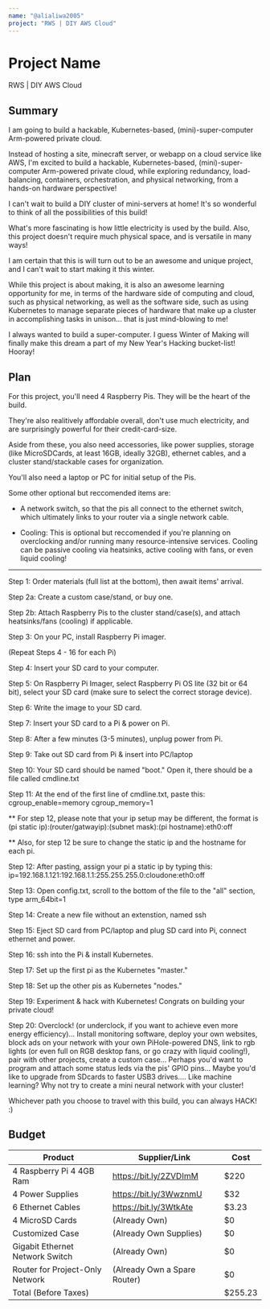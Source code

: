 ```yaml
---
name: "@alialiwa2005"
project: "RWS | DIY AWS Cloud"
---
```


# Project Name
RWS | DIY AWS Cloud
## Summary

I am going to build a hackable, Kubernetes-based, (mini)-super-computer Arm-powered private cloud. 

Instead of hosting a site, minecraft server, or webapp on a cloud service like AWS, 
I'm excited to build a hackable, Kubernetes-based, (mini)-super-computer Arm-powered private cloud, while exploring redundancy, load-balancing, containers, orchestration, and physical networking, from a hands-on hardware perspective!

I can't wait to build a DIY cluster of mini-servers at home! It's so wonderful to think of all the possibilities of this build!

What's more fascinating is how little electricity is used by the build. Also, this project doesn't require much physical space, 
and is versatile in many ways!

I am certain that this is will turn out to be an awesome and unique project, and I can't wait to start making it this winter.

While this project is about making, it is also an awesome learning opportunity for me, in terms of the hardware side of computing and cloud, such as physical networking, as well as the software side, 
such as using Kubernetes to manage separate pieces of hardware that make up a cluster in accomplishing tasks in unison... that is just mind-blowing to me!

I always wanted to build a super-computer. I guess Winter of Making will finally make this dream a part of my New Year's Hacking bucket-list! Hooray!

## Plan

For this project, you'll need 4 Raspberry Pis. They will be the heart of the build. 

They're also realitively affordable overall, don't use much electricity, and are surprisingly powerful for their credit-card-size.

Aside from these, you also need accessories, like power supplies, storage (like MicroSDCards, at least 16GB, ideally 32GB), ethernet cables, and a cluster stand/stackable cases for organization.

You'll also need a laptop or PC for initial setup of the Pis.

Some other optional but reccomended items are:

- A network switch, so that the pis all connect to the ethernet switch, which ultimately links to your router via a 
single network cable.

- Cooling: This is optional but reccomended if you're planning on overclocking and/or running many resource-intensive services. 
  Cooling can be passive cooling via heatsinks, active cooling with fans, or even liquid cooling!

---

Step 1: Order materials (full list at the bottom), then await items' arrival.

Step 2a: Create a custom case/stand, or buy one.

Step 2b: Attach Raspberry Pis to the cluster stand/case(s), and attach heatsinks/fans (cooling) if applicable.

Step 3: On your PC, install Raspberry Pi imager.

(Repeat Steps 4 - 16 for each Pi)

Step 4: Insert your SD card to your computer.

Step 5: On Raspberry Pi Imager, select Raspberry Pi OS lite (32 bit or 64 bit), select your SD card (make sure to select the correct storage device).

Step 6: Write the image to your SD card.

Step 7: Insert your SD card to a Pi & power on Pi.

Step 8: After a few minutes (3-5 minutes), unplug power from Pi.

Step 9: Take out SD card from Pi & insert into PC/laptop

Step 10: Your SD card should be named "boot." Open it, there should be a file called cmdline.txt

Step 11: At the end of the first line of cmdline.txt, paste this: cgroup_enable=memory cgroup_memory=1

** For step 12, please note that your ip setup may be different, the format is (pi static ip):(router/gatwayip):(subnet mask):(pi hostname):eth0:off

** Also, for step 12 be sure to change the static ip and the hostname for each pi.

Step 12: After pasting, assign your pi a static ip by typing this: ip=192.168.1.121:192.168.1.1:255.255.255.0:cloudone:eth0:off

Step 13: Open config.txt, scroll to the bottom of the file to the "all" section, type arm_64bit=1

Step 14: Create a new file without an extenstion, named ssh

Step 15: Eject SD card from PC/laptop and plug SD card into Pi, connect ethernet and power.

Step 16: ssh into the Pi & install Kubernetes.

Step 17: Set up the first pi as the Kubernetes "master."

Step 18: Set up the other pis as Kubernetes "nodes."

Step 19: Experiment & hack with Kubernetes! Congrats on building your private cloud!

Step 20: Overclock! (or underclock, if you want to achieve even more energy efficiency)... 
Install monitoring software, deploy your own websites, block ads on your network with your own PiHole-powered DNS,
link to rgb lights (or even full on RGB desktop fans, or go crazy with liquid cooling!), pair with other projects, create a custom case... 
Perhaps you'd want to program and attach some status leds via the pis' GPIO pins... Maybe you'd like to upgrade from SDcards to faster USB3 drives....
Like machine learning? Why not try to create a mini neural network with your cluster!

Whichever path you choose to travel with this build, you can always HACK! :)

## Budget

| Product                         | Supplier/Link                         | Cost    |
| ------------------------------- | ------------------------------------- | ------- |
| 4 Raspberry Pi 4 4GB Ram        | https://bit.ly/2ZVDImM                | $220    |
| 4 Power Supplies                | https://bit.ly/3WwznmU                | $32     |
| 6 Ethernet Cables               | https://bit.ly/3WtkAte                | $3.23   |
| 4 MicroSD Cards                 | (Already Own)                         | $0      |
| Customized Case                 | (Already Own Supplies)                | $0      |
| Gigabit Ethernet Network Switch | (Already Own)                         | $0      |
| Router for Project-Only Network | (Already Own a Spare Router)          | $0      |
| Total (Before Taxes)            |                                       | $255.23 |
